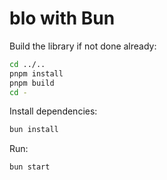 # blo with Bun

Build the library if not done already:

```bash
cd ../..
pnpm install
pnpm build
cd -
```

Install dependencies:

```bash
bun install
```

Run:

```bash
bun start
```
